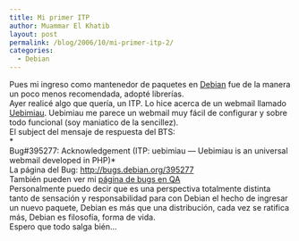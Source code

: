 ```yaml
---
title: Mi primer ITP
author: Muammar El Khatib
layout: post
permalink: /blog/2006/10/mi-primer-itp-2/
categories:
  - Debian
---
```

Pues mi ingreso como mantenedor de paquetes en [Debian][1] fue de la manera un poco menos recomendada, adopté librerías.  
Ayer realicé algo que quería, un ITP. Lo hice acerca de un webmail llamado [Uebimiau][2]. Uebimiau me parece un webmail muy fácil de configurar y sobre todo funcional (soy maniatico de la sencillez).  
El subject del mensaje de respuesta del BTS:  
*  
Bug#395277: Acknowledgement (ITP: uebimiau &#8212; Uebimiau is an universal webmail developed in PHP)*  
La página del Bug: <http://bugs.debian.org/395277>  
También pueden ver mi [página de bugs en QA][3]  
Personalmente puedo decir que es una perspectiva totalmente distinta tanto de sensación y responsabilidad para con Debian el hecho de ingresar un nuevo paquete, Debian es más que una distribución, cada vez se ratifica más, Debian es filosofía, forma de vida.  
Espero que todo salga bién&#8230;

 [1]: http://www.debian.org
 [2]: http://www.uebimiau.org
 [3]: http://qa.debian.org/developer.php?login=muammarelkhatib%40gmail.com&comaint=yes